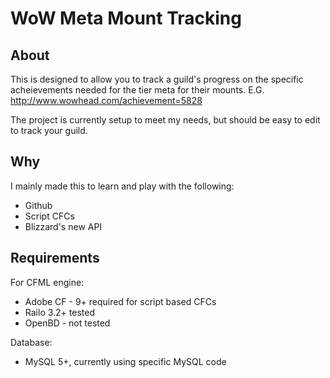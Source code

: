WoW Meta Mount Tracking
=======================

About
-----
This is designed to allow you to track a guild's progress on the specific acheievements needed for the tier meta for their mounts. E.G. http://www.wowhead.com/achievement=5828

The project is currently setup to meet my needs, but should be easy to edit to track your guild.

Why
--
I mainly made this to learn and play with the following:

* Github
* Script CFCs
* Blizzard's new API

Requirements
------------
For CFML engine:
* Adobe CF - 9+ required for script based CFCs
* Railo 3.2+ tested
* OpenBD - not tested

Database:
* MySQL 5+, currently using specific MySQL code